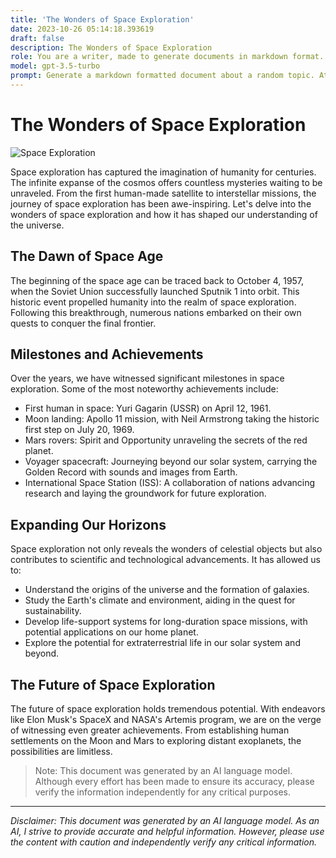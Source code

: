 ```yaml
---
title: 'The Wonders of Space Exploration'
date: 2023-10-26 05:14:18.393619
draft: false
description: The Wonders of Space Exploration
role: You are a writer, made to generate documents in markdown format. It is very important that all of the documents you generate are in valid markdown format.
model: gpt-3.5-turbo
prompt: Generate a markdown formatted document about a random topic. At the bottom, include a disclaimer explaining that the document was generated by you. The first line of the document should be the title. Make sure that the entire document is in proper markdown format, using a mix of various tags to make the document visually appealing.
---
```


# The Wonders of Space Exploration

![Space Exploration](https://www.nasa.gov/sites/default/files/styles/full_width_feature/public/thumbnails/image/pia22486-main_titansurface20190828.jpg)

Space exploration has captured the imagination of humanity for centuries. The infinite expanse of the cosmos offers countless mysteries waiting to be unraveled. From the first human-made satellite to interstellar missions, the journey of space exploration has been awe-inspiring. Let's delve into the wonders of space exploration and how it has shaped our understanding of the universe.

## The Dawn of Space Age

The beginning of the space age can be traced back to October 4, 1957, when the Soviet Union successfully launched Sputnik 1 into orbit. This historic event propelled humanity into the realm of space exploration. Following this breakthrough, numerous nations embarked on their own quests to conquer the final frontier.

## Milestones and Achievements

Over the years, we have witnessed significant milestones in space exploration. Some of the most noteworthy achievements include:

- First human in space: Yuri Gagarin (USSR) on April 12, 1961.
- Moon landing: Apollo 11 mission, with Neil Armstrong taking the historic first step on July 20, 1969.
- Mars rovers: Spirit and Opportunity unraveling the secrets of the red planet.
- Voyager spacecraft: Journeying beyond our solar system, carrying the Golden Record with sounds and images from Earth.
- International Space Station (ISS): A collaboration of nations advancing research and laying the groundwork for future exploration.

## Expanding Our Horizons

Space exploration not only reveals the wonders of celestial objects but also contributes to scientific and technological advancements. It has allowed us to:

- Understand the origins of the universe and the formation of galaxies.
- Study the Earth's climate and environment, aiding in the quest for sustainability.
- Develop life-support systems for long-duration space missions, with potential applications on our home planet.
- Explore the potential for extraterrestrial life in our solar system and beyond.

## The Future of Space Exploration

The future of space exploration holds tremendous potential. With endeavors like Elon Musk's SpaceX and NASA's Artemis program, we are on the verge of witnessing even greater achievements. From establishing human settlements on the Moon and Mars to exploring distant exoplanets, the possibilities are limitless.

> Note: This document was generated by an AI language model. Although every effort has been made to ensure its accuracy, please verify the information independently for any critical purposes.

---

*Disclaimer: This document was generated by an AI language model. As an AI, I strive to provide accurate and helpful information. However, please use the content with caution and independently verify any critical information.*